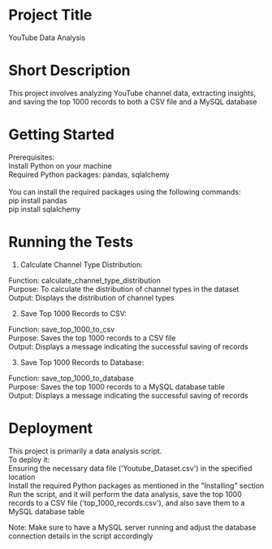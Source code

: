# Project Title
YouTube Data Analysis

# Short Description
This project involves analyzing YouTube channel data, extracting insights, and saving the top 1000 records to both a CSV file and a MySQL database

# Getting Started
Prerequisites: <br>
Install Python on your machine <br>
Required Python packages: pandas, sqlalchemy <br>
<br>
You can install the required packages using the following commands: <br>
pip install pandas <br>
pip install sqlalchemy <br>

# Running the Tests

1. Calculate Channel Type Distribution: <br>

Function: calculate_channel_type_distribution <br>
Purpose: To calculate the distribution of channel types in the dataset <br>
Output: Displays the distribution of channel types <br>

2. Save Top 1000 Records to CSV: <br>

Function: save_top_1000_to_csv <br>
Purpose: Saves the top 1000 records to a CSV file <br>
Output: Displays a message indicating the successful saving of records <br>

3. Save Top 1000 Records to Database: <br>

Function: save_top_1000_to_database <br>
Purpose: Saves the top 1000 records to a MySQL database table <br>
Output: Displays a message indicating the successful saving of records <br>

# Deployment
This project is primarily a data analysis script. <br>
To deploy it: <br>
Ensuring the necessary data file ('Youtube_Dataset.csv') in the specified location <br>
Install the required Python packages as mentioned in the "Installing" section <br>
Run the script, and it will perform the data analysis, save the top 1000 records to a CSV file ('top_1000_records.csv'), and also save them to a MySQL database table <br>

Note: Make sure to have a MySQL server running and adjust the database connection details in the script accordingly

